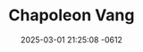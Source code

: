 ---
layout: cast
date: 2025-03-01 21:25:08 -0612
categories: actor

# Site Attributes
title: "Chapoleon Vang"
permalink: "/cast/Chapoleon_Vang"

# Actor/Actress Attributes
thumbnail: "/cast/Chapoleon Vang.jpeg"
---